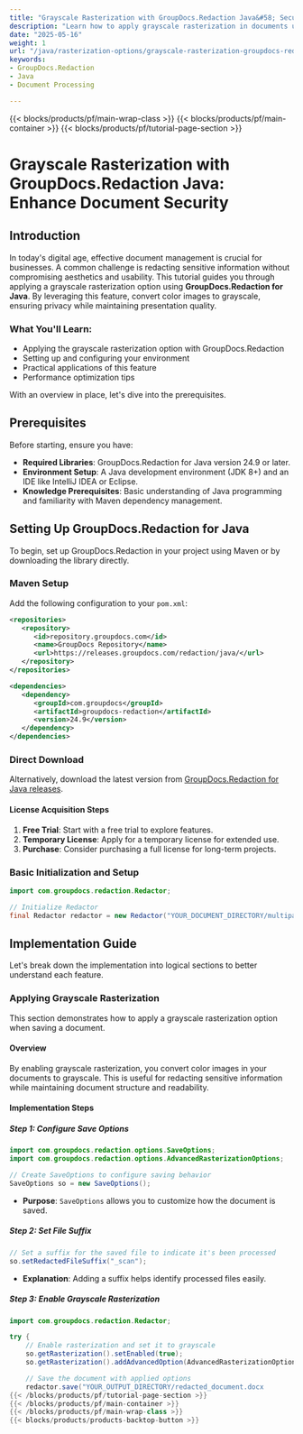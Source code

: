 ```yaml
---
title: "Grayscale Rasterization with GroupDocs.Redaction Java&#58; Secure and Optimize Your Documents"
description: "Learn how to apply grayscale rasterization in documents using GroupDocs.Redaction for Java. Ensure privacy while maintaining document quality."
date: "2025-05-16"
weight: 1
url: "/java/rasterization-options/grayscale-rasterization-groupdocs-redaction-java/"
keywords:
- GroupDocs.Redaction
- Java
- Document Processing

---
```


{{< blocks/products/pf/main-wrap-class >}}
{{< blocks/products/pf/main-container >}}
{{< blocks/products/pf/tutorial-page-section >}}
# Grayscale Rasterization with GroupDocs.Redaction Java: Enhance Document Security

## Introduction

In today's digital age, effective document management is crucial for businesses. A common challenge is redacting sensitive information without compromising aesthetics and usability. This tutorial guides you through applying a grayscale rasterization option using **GroupDocs.Redaction for Java**. By leveraging this feature, convert color images to grayscale, ensuring privacy while maintaining presentation quality.

### What You'll Learn:
- Applying the grayscale rasterization option with GroupDocs.Redaction
- Setting up and configuring your environment
- Practical applications of this feature
- Performance optimization tips

With an overview in place, let's dive into the prerequisites.

## Prerequisites

Before starting, ensure you have:

- **Required Libraries**: GroupDocs.Redaction for Java version 24.9 or later.
- **Environment Setup**: A Java development environment (JDK 8+) and an IDE like IntelliJ IDEA or Eclipse.
- **Knowledge Prerequisites**: Basic understanding of Java programming and familiarity with Maven dependency management.

## Setting Up GroupDocs.Redaction for Java

To begin, set up GroupDocs.Redaction in your project using Maven or by downloading the library directly.

### Maven Setup

Add the following configuration to your `pom.xml`:

```xml
<repositories>
   <repository>
      <id>repository.groupdocs.com</id>
      <name>GroupDocs Repository</name>
      <url>https://releases.groupdocs.com/redaction/java/</url>
   </repository>
</repositories>

<dependencies>
   <dependency>
      <groupId>com.groupdocs</groupId>
      <artifactId>groupdocs-redaction</artifactId>
      <version>24.9</version>
   </dependency>
</dependencies>
```

### Direct Download

Alternatively, download the latest version from [GroupDocs.Redaction for Java releases](https://releases.groupdocs.com/redaction/java/).

#### License Acquisition Steps

1. **Free Trial**: Start with a free trial to explore features.
2. **Temporary License**: Apply for a temporary license for extended use.
3. **Purchase**: Consider purchasing a full license for long-term projects.

### Basic Initialization and Setup

```java
import com.groupdocs.redaction.Redactor;

// Initialize Redactor
final Redactor redactor = new Redactor("YOUR_DOCUMENT_DIRECTORY/multipage_sample.docx");
```

## Implementation Guide

Let's break down the implementation into logical sections to better understand each feature.

### Applying Grayscale Rasterization

This section demonstrates how to apply a grayscale rasterization option when saving a document.

#### Overview

By enabling grayscale rasterization, you convert color images in your documents to grayscale. This is useful for redacting sensitive information while maintaining document structure and readability.

#### Implementation Steps

##### Step 1: Configure Save Options

```java
import com.groupdocs.redaction.options.SaveOptions;
import com.groupdocs.redaction.options.AdvancedRasterizationOptions;

// Create SaveOptions to configure saving behavior
SaveOptions so = new SaveOptions();
```

- **Purpose**: `SaveOptions` allows you to customize how the document is saved.

##### Step 2: Set File Suffix

```java
// Set a suffix for the saved file to indicate it's been processed
so.setRedactedFileSuffix("_scan");
```

- **Explanation**: Adding a suffix helps identify processed files easily.

##### Step 3: Enable Grayscale Rasterization

```java
import com.groupdocs.redaction.Redactor;

try {
    // Enable rasterization and set it to grayscale
    so.getRasterization().setEnabled(true);
    so.getRasterization().addAdvancedOption(AdvancedRasterizationOptions.Grayscale);

    // Save the document with applied options
    redactor.save("YOUR_OUTPUT_DIRECTORY/redacted_document.docx
{{< /blocks/products/pf/tutorial-page-section >}}
{{< /blocks/products/pf/main-container >}}
{{< /blocks/products/pf/main-wrap-class >}}
{{< blocks/products/products-backtop-button >}}